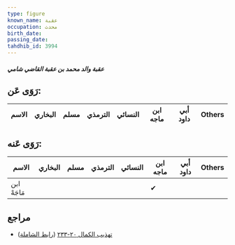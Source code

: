 ```yaml
---
type: figure
known_name: عقبة
occupation: محدث
birth_date:
passing_date:
tahdhib_id: 3994
---
```

##### عقبة والد محمد بن عقبة القاضي شامي

## رَوَى عَن:
| الاسم | البخاري | مسلم | الترمذي | النسائي | ابن ماجه | أبي داود | Others |
| ----- | ------- | ---- | ------- | ------- | -------- | -------- | ------ |
## رَوَى عَنه:
| الاسم       | البخاري | مسلم | الترمذي | النسائي | ابن ماجه | أبي داود | Others |
| ----------- | ------- | ---- | ------- | ------- | -------- | -------- | ------ |
| ابن مَاجَهْ |         |      |         |         | ✔        |          |        |
## مراجع
- [تهذيب الكمال ٢٠-٢٣٣](obsidian://open?vault=Tahdhib-al-Kamal&file=Figures/٣٩٩٤-عقبة%20والد%20محمد%20بن%20عقبة%20القاضي%20شامي) ([رابط الشاملة](https://shamela.ws/book/3722/10363))